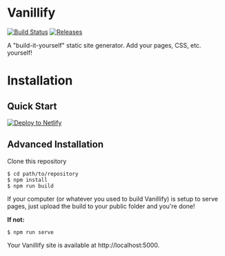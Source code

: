 # Vanillify

[![Build Status](https://travis-ci.org/TristianK3604/vanillify.svg?branch=master)](https://travis-ci.org/TristianK3604/vanillify) [![Releases](https://img.shields.io/github/release/TristianK3604/vanillify/all.svg)](https://github.com/TristianK3604/vanillify/releases)

A "build-it-yourself" static site generator. Add your pages, CSS, etc. yourself!

# Installation

## Quick Start

[![Deploy to Netlify](https://www.netlify.com/img/deploy/button.svg)](https://app.netlify.com/start/deploy?repository=https://github.com/TristianK3604/vanillify)

## Advanced Installation

Clone this repository

````shell
$ cd path/to/repository
$ npm install
$ npm run build
````

If your computer (or whatever you used to build Vanillify) is setup to serve pages, just upload the build to your public folder and you're done!

**If not:**

````shell
$ npm run serve
````
Your Vanillify site is available at http://localhost:5000.
